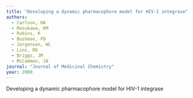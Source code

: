 ```yaml
---
title: "Developing a dynamic pharmacophore model for HIV-1 integrase"
authors:
  - Carlson, HA
  - Masukawa, KM
  - Rubins, K
  - Bushman, FD
  - Jorgensen, WL
  - Lins, RD
  - Briggs, JM
  - McCammon, JA
journal: "Journal of Medicinal Chemistry"
year: 2000
---
```


Developing a dynamic pharmacophore model for HIV-1 integrase
